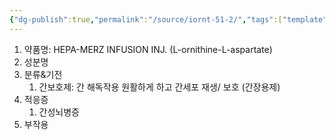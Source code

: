```yaml
---
{"dg-publish":true,"permalink":"/source/iornt-51-2/","tags":["template"],"created":"2025-09-23T20:57:52.000+09:00","updated":"2025-09-30T15:53:08.626+09:00"}
---
```


1. 약품명: HEPA-MERZ INFUSION INJ. (L-ornithine-L-aspartate)
2. 성분명
3. 분류&기전 
	1. 간보호제: 간 해독작용 원활하게 하고 간세포 재생/ 보호 (간장용제)
4. 적응증
	1. 간성뇌병증 
5. 부작용

